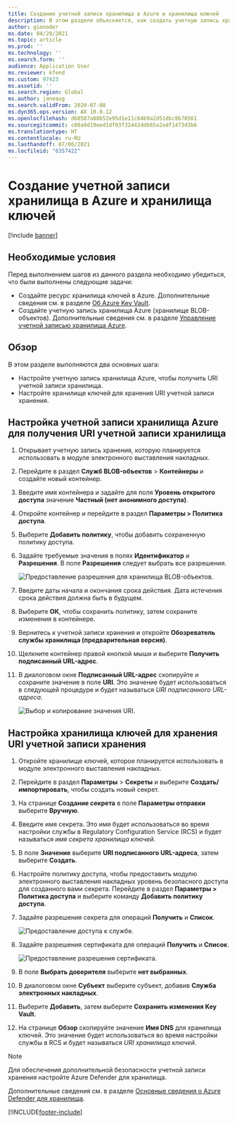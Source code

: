 ```yaml
---
title: Создание учетной записи хранилища в Azure и хранилища ключей
description: В этом разделе объясняется, как создать учетную запись хранилища Azure и хранилище ключей.
author: gionoder
ms.date: 04/29/2021
ms.topic: article
ms.prod: ''
ms.technology: ''
ms.search.form: ''
audience: Application User
ms.reviewer: kfend
ms.custom: 97423
ms.assetid: ''
ms.search.region: Global
ms.author: janeaug
ms.search.validFrom: 2020-07-08
ms.dyn365.ops.version: AX 10.0.12
ms.openlocfilehash: d68587a88b52e95d1e11c64b9a2d51dbc8b70561
ms.sourcegitcommit: c08a9d19eed1df03f32442ddb65a2adf1473d3b6
ms.translationtype: HT
ms.contentlocale: ru-RU
ms.lasthandoff: 07/06/2021
ms.locfileid: "6357422"
---
```

# <a name="create-an-azure-storage-account-and-a-key-vault"></a>Создание учетной записи хранилища в Azure и хранилища ключей

[!include [banner](../includes/banner.md)]

## <a name="prerequisites"></a>Необходимые условия

Перед выполнением шагов из данного раздела необходимо убедиться, что были выполнены следующие задачи:

- Создайте ресурс хранилища ключей в Azure. Дополнительные сведения см. в разделе [Об Azure Key Vault](/azure/key-vault/general/overview).
- Создайте учетную запись хранилища Azure (хранилище BLOB-объектов). Дополнительные сведения см. в разделе [Управление учетной записью хранилища Azure](/azure/storage/blobs/).

## <a name="overview"></a>Обзор

В этом разделе выполняются два основных шага:

- Настройте учетную запись хранилища Azure, чтобы получить URI учетной записи хранилища.
- Настройте хранилище ключей для хранения URI учетной записи хранения.

## <a name="set-up-the-azure-storage-account-to-get-the-storage-account-uri"></a>Настройка учетной записи хранилища Azure для получения URI учетной записи хранилища

1. Открывает учетную запись хранения, которую планируется использовать в модуле электронного выставления накладных.
2. Перейдите в раздел **Служб BLOB-объектов** \> **Контейнеры** и создайте новый контейнер.
3. Введите имя контейнера и задайте для поля **Уровень открытого доступа** значение **Частный (нет анонимного доступа)**.
4. Откройте контейнер и перейдите в раздел **Параметры \> Политика доступа**.
5. Выберите **Добавить политику**, чтобы добавить сохраненную политику доступа.
6. Задайте требуемые значения в полях **Идентификатор** и **Разрешения**. В поле **Разрешения** следует выбрать все разрешения.

    ![Предоставление разрешения для хранилища BLOB-объектов.](media/e-Invoicing-services-create-azure-resources-grant-blob-permissions.png)

7. Введите даты начала и окончания срока действия. Дата истечения срока действия должна быть в будущем.
8. Выберите **ОК**, чтобы сохранить политику, затем сохраните изменения в контейнере.
9. Вернитесь к учетной записи хранения и откройте **Обозреватель службы хранилища (предварительная версия)**.
10. Щелкните контейнер правой кнопкой мыши и выберите **Получить подписанный URL-адрес**.
11. В диалоговом окне **Подписанный URL-адрес** скопируйте и сохраните значение в поле **URI**. Это значение будет использоваться в следующей процедуре и будет называться *URI подписанного URL-адреса*.

    ![Выбор и копирование значения URI.](media/e-Invoicing-services-create-azure-resources-select-and-copy-uri.png)

## <a name="set-up-the-key-vault-to-store-the-storage-account-uri"></a>Настройка хранилища ключей для хранения URI учетной записи хранения

1. Откройте хранилище ключей, которое планируется использовать в модуле электронного выставления накладных.
2. Перейдите в раздел **Параметры** \> **Секреты** и выберите **Создать/импортировать**, чтобы создать новый секрет.
3. На странице **Создание секрета** в поле **Параметры отправки** выберите **Вручную**.
4. Введите имя секрета. Это имя будет использоваться во время настройки службы в Regulatory Configuration Service (RCS) и будет называться *имя секрета хранилища ключей*.
5. В поле **Значение** выберите **URI подписанного URL-адреса**, затем выберите **Создать**.
6. Настройте политику доступа, чтобы предоставить модулю электронного выставления накладных уровень безопасного доступа для созданного вами секрета. Перейдите в раздел **Параметры \> Политика доступа** и выберите команду **Добавить политику доступа**.
7. Задайте разрешения секрета для операций **Получить** и **Список**.

    ![Предоставление доступа к службе.](media/e-Invoicing-services-create-azure-resources-grant-service-access.png)

8. Задайте разрешения сертификата для операций **Получить** и **Список**.

    ![Предоставление разрешения сертификата.](media/e-Invoicing-services-create-azure-resources-grant-certificate-permission.png)

9. В поле **Выбрать доверителя** выберите **нет выбранных**.
10. В диалоговом окне **Субъект** выберите субъект, добавив **Служба электронных накладных**.
11. Выберите **Добавить**, затем выберите **Сохранить изменения Key Vault**.
12. На странице **Обзор** скопируйте значение **Имя DNS** для хранилища ключей. Это значение будет использоваться во время настройки службы в RCS и будет называться *URI хранилища ключей*.

> [!NOTE]
> Для обеспечения дополнительной безопасности учетной записи хранения настройте Azure Defender для хранилища.
> 
> Дополнительные сведения см. в разделе [Основные сведения о Azure Defender для хранилища](/azure/security-center/defender-for-storage-introduction).


[!INCLUDE[footer-include](../../includes/footer-banner.md)]
